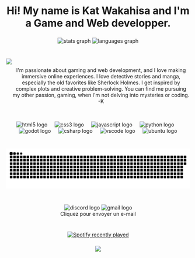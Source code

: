 <h1 align="center">Hi! My name is Kat Wakahisa and I'm a Game and Web developper.</h1>

###

<div align="center">
  <img src="https://github-readme-stats.vercel.app/api?username=KatWakahisa&hide_title=false&hide_rank=false&show_icons=true&include_all_commits=true&count_private=true&disable_animations=false&theme=nightowl&locale=en&hide_border=true" height="150" alt="stats graph"  />
  <img src="https://github-readme-stats.vercel.app/api/top-langs?username=KatWakahisa&locale=en&hide_title=false&layout=compact&card_width=320&langs_count=5&theme=nightowl&hide_border=true" height="150" alt="languages graph"  />
</div>

###

<br clear="both">

<img align="left" height="172" src="https://cdn.discordapp.com/avatars/379641990830096386/ae6b69846dea68bb134863e76f1fc0f4.webp?size=128"  />

###

<p align="center">I'm passionate about gaming and web development, and I love making immersive online experiences. I love detective stories and manga, especially the old favorites like Sherlock Holmes. I get inspired by complex plots and creative problem-solving. You can find me pursuing my other passion, gaming, when I'm not delving into mysteries or coding. -K</p>

###

<br clear="both">

<div align="center">
  <img src="https://cdn.jsdelivr.net/gh/devicons/devicon/icons/html5/html5-original.svg" height="30" alt="html5 logo"  />
  <img width="12" />
  <img src="https://cdn.jsdelivr.net/gh/devicons/devicon/icons/css3/css3-original.svg" height="30" alt="css3 logo"  />
  <img width="12" />
  <img src="https://cdn.jsdelivr.net/gh/devicons/devicon/icons/javascript/javascript-original.svg" height="30" alt="javascript logo"  />
  <img width="12" />
  <img src="https://cdn.jsdelivr.net/gh/devicons/devicon/icons/python/python-original.svg" height="30" alt="python logo"  />
  <img width="12" />
  <img src="https://cdn.jsdelivr.net/gh/devicons/devicon/icons/godot/godot-original.svg" height="30" alt="godot logo"  />
  <img width="12" />
  <img src="https://cdn.jsdelivr.net/gh/devicons/devicon/icons/csharp/csharp-original.svg" height="30" alt="csharp logo"  />
  <img width="12" />
  <img src="https://cdn.jsdelivr.net/gh/devicons/devicon/icons/vscode/vscode-original.svg" height="30" alt="vscode logo"  />
  <img width="12" />
  <img src="https://cdn.jsdelivr.net/gh/devicons/devicon/icons/ubuntu/ubuntu-plain.svg" height="30" alt="ubuntu logo"  />
</div>

###

<br clear="both">

<img src="https://raw.githubusercontent.com/KatWakahisa/KatWakahisa/output/snake.svg" alt="Snake animation" />

###

<br clear="both">

<div align="center">
  <img src="https://img.shields.io/static/v1?message=Discord&logo=discord&label=&color=7289DA&logoColor=white&labelColor=&style=for-the-badge" height="35" alt="discord logo"  />
  
  <span>
    <img src="https://img.shields.io/static/v1?message=Gmail&logo=gmail&label=&color=D14836&logoColor=white&labelColor=&style=for-the-badge" height="35" alt="gmail logo" />
    <br>
    Cliquez pour envoyer un e-mail
  </span>
</div>

###

<br clear="both">

<div align="center">
  <a href="https://open.spotify.com/user/zrb6ywbaz638udls0s0tfxgrm">
    <img src="https://spotify-recently-played-readme.vercel.app/api?user=zrb6ywbaz638udls0s0tfxgrm&count=5&unique=true" alt="Spotify recently played"  />
  </a>
</div>

###

<div align="center">
  <img height="200" src="https://25.media.tumblr.com/14830b2a4328cba7094a1c5893172cb1/tumblr_meputmCkfd1rfefjso1_250.gif"  />
</div>

###
